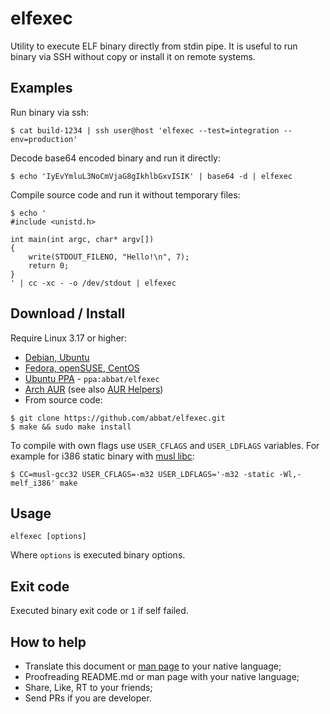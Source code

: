 # elfexec

Utility to execute ELF binary directly from stdin pipe. It is useful to run binary via SSH without copy or install it on remote systems.

## Examples

Run binary via ssh:

```
$ cat build-1234 | ssh user@host 'elfexec --test=integration --env=production'
```

Decode base64 encoded binary and run it directly:

```
$ echo 'IyEvYmluL3NoCmVjaG8gIkhlbGxvISIK' | base64 -d | elfexec
```

Compile source code and run it without temporary files:

```
$ echo '
#include <unistd.h>

int main(int argc, char* argv[])
{
    write(STDOUT_FILENO, "Hello!\n", 7);
    return 0;
}
' | cc -xc - -o /dev/stdout | elfexec
```

## Download / Install

Require Linux 3.17 or higher:

* [Debian, Ubuntu](http://software.opensuse.org/download.html?project=home:antonbatenev:elfexec&package=elfexec)
* [Fedora, openSUSE, CentOS](http://software.opensuse.org/download.html?project=home:antonbatenev:elfexec&package=elfexec)
* [Ubuntu PPA](https://launchpad.net/~abbat/+archive/ubuntu/elfexec) - `ppa:abbat/elfexec`
* [Arch AUR](https://aur.archlinux.org/packages/elfexec/) (see also [AUR Helpers](https://wiki.archlinux.org/index.php/AUR_Helpers))
* From source code:

```
$ git clone https://github.com/abbat/elfexec.git
$ make && sudo make install
```

To compile with own flags use `USER_CFLAGS` and `USER_LDFLAGS` variables. For example for i386 static binary with [musl libc](https://www.musl-libc.org):

```
$ CC=musl-gcc32 USER_CFLAGS=-m32 USER_LDFLAGS='-m32 -static -Wl,-melf_i386' make
```

## Usage

```
elfexec [options]
```

Where `options` is executed binary options.

## Exit code

Executed binary exit code or `1` if self failed.

## How to help

* Translate this document or [man page](https://github.com/abbat/elfexec/blob/master/elfexec.1) to your native language;
* Proofreading README.md or man page with your native language;
* Share, Like, RT to your friends;
* Send PRs if you are developer.
